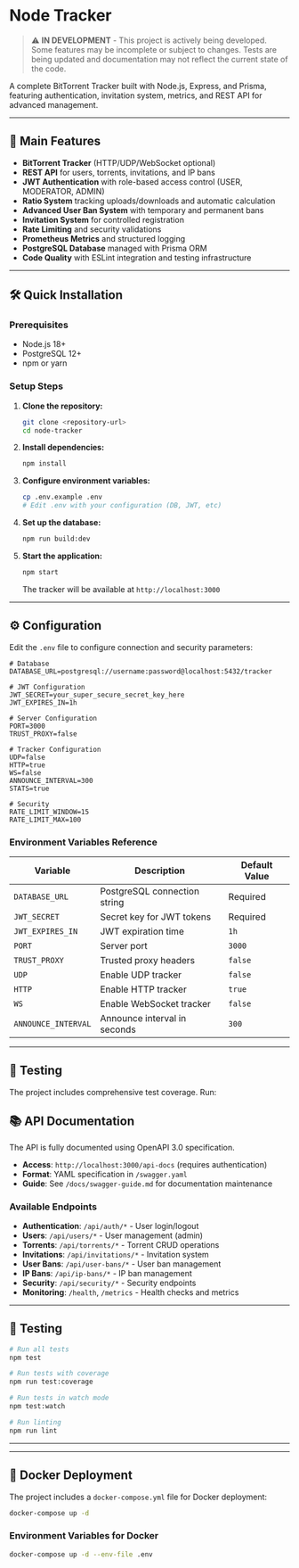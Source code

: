 # Node Tracker

> ⚠️ **IN DEVELOPMENT** - This project is actively being developed. Some features may be incomplete or subject to changes. Tests are being updated and documentation may not reflect the current state of the code.

A complete BitTorrent Tracker built with Node.js, Express, and Prisma, featuring authentication, invitation system, metrics, and REST API for advanced management.

---

## 🚀 Main Features

- **BitTorrent Tracker** (HTTP/UDP/WebSocket optional)
- **REST API** for users, torrents, invitations, and IP bans
- **JWT Authentication** with role-based access control (USER, MODERATOR, ADMIN)
- **Ratio System** tracking uploads/downloads and automatic calculation
- **Advanced User Ban System** with temporary and permanent bans
- **Invitation System** for controlled registration
- **Rate Limiting** and security validations
- **Prometheus Metrics** and structured logging
- **PostgreSQL Database** managed with Prisma ORM
- **Code Quality** with ESLint integration and testing infrastructure

---

## 🛠️ Quick Installation

### Prerequisites

- Node.js 18+
- PostgreSQL 12+
- npm or yarn

### Setup Steps

1. **Clone the repository:**

    ```bash
    git clone <repository-url>
    cd node-tracker
    ```

2. **Install dependencies:**

    ```bash
    npm install
    ```

3. **Configure environment variables:**

    ```bash
    cp .env.example .env
    # Edit .env with your configuration (DB, JWT, etc)
    ```

4. **Set up the database:**

    ```bash
    npm run build:dev
    ```

5. **Start the application:**

    ```bash
    npm start
    ```

    The tracker will be available at `http://localhost:3000`

---

## ⚙️ Configuration

Edit the `.env` file to configure connection and security parameters:

```env
# Database
DATABASE_URL=postgresql://username:password@localhost:5432/tracker

# JWT Configuration
JWT_SECRET=your_super_secure_secret_key_here
JWT_EXPIRES_IN=1h

# Server Configuration
PORT=3000
TRUST_PROXY=false

# Tracker Configuration
UDP=false
HTTP=true
WS=false
ANNOUNCE_INTERVAL=300
STATS=true

# Security
RATE_LIMIT_WINDOW=15
RATE_LIMIT_MAX=100
```

### Environment Variables Reference

| Variable | Description | Default Value |
|----------|-------------|---------------|
| `DATABASE_URL` | PostgreSQL connection string | Required |
| `JWT_SECRET` | Secret key for JWT tokens | Required |
| `JWT_EXPIRES_IN` | JWT expiration time | `1h` |
| `PORT` | Server port | `3000` |
| `TRUST_PROXY` | Trusted proxy headers | `false` |
| `UDP` | Enable UDP tracker | `false` |
| `HTTP` | Enable HTTP tracker | `true` |
| `WS` | Enable WebSocket tracker | `false` |
| `ANNOUNCE_INTERVAL` | Announce interval in seconds | `300` |

---

## 🧪 Testing

The project includes comprehensive test coverage. Run:

## 📚 API Documentation

The API is fully documented using OpenAPI 3.0 specification.

- **Access**: `http://localhost:3000/api-docs` (requires authentication)
- **Format**: YAML specification in `/swagger.yaml`
- **Guide**: See `/docs/swagger-guide.md` for documentation maintenance

### Available Endpoints

- **Authentication**: `/api/auth/*` - User login/logout
- **Users**: `/api/users/*` - User management (admin)
- **Torrents**: `/api/torrents/*` - Torrent CRUD operations
- **Invitations**: `/api/invitations/*` - Invitation system
- **User Bans**: `/api/user-bans/*` - User ban management
- **IP Bans**: `/api/ip-bans/*` - IP ban management
- **Security**: `/api/security/*` - Security endpoints
- **Monitoring**: `/health`, `/metrics` - Health checks and metrics

---

## 🧪 Testing

```bash
# Run all tests
npm test

# Run tests with coverage
npm run test:coverage

# Run tests in watch mode
npm test:watch

# Run linting
npm run lint
```

---

---

## 🚀 Docker Deployment

The project includes a `docker-compose.yml` file for Docker deployment:

```bash
docker-compose up -d
```

### Environment Variables for Docker

```bash
docker-compose up -d --env-file .env
